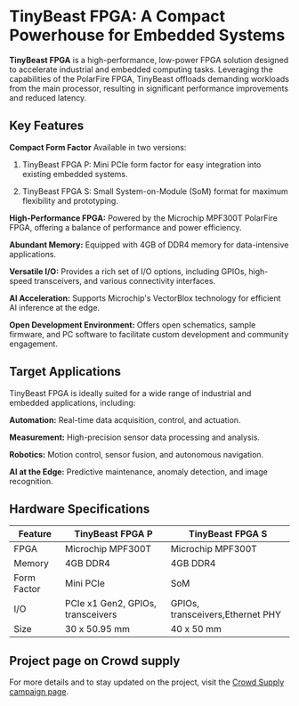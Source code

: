 # TinyBeast FPGA: A Compact Powerhouse for Embedded Systems

**TinyBeast FPGA** is a high-performance, low-power FPGA solution designed to accelerate industrial and embedded computing tasks. Leveraging the capabilities of the PolarFire FPGA, TinyBeast offloads demanding workloads from the main processor, resulting in significant performance improvements and reduced latency.

## Key Features
**Compact Form Factor** Available in two versions:

 1. TinyBeast FPGA P: Mini PCIe form factor for easy integration into existing embedded systems.

 1. TinyBeast FPGA S: Small System-on-Module (SoM) format for maximum flexibility and prototyping.

**High-Performance FPGA:** Powered by the Microchip MPF300T PolarFire FPGA, offering a balance of performance and power efficiency.

**Abundant Memory:** Equipped with 4GB of DDR4 memory for data-intensive applications.

**Versatile I/O:** Provides a rich set of I/O options, including GPIOs, high-speed transceivers, and various connectivity interfaces.

**AI Acceleration:** Supports Microchip's VectorBlox technology for efficient AI inference at the edge.

**Open Development Environment:** Offers open schematics, sample firmware, and PC software to facilitate custom development and community engagement.

## Target Applications
TinyBeast FPGA is ideally suited for a wide range of industrial and embedded applications, including:

**Automation:** Real-time data acquisition, control, and actuation.

**Measurement:** High-precision sensor data processing and analysis.

**Robotics:** Motion control, sensor fusion, and autonomous navigation.

**AI at the Edge:** Predictive maintenance, anomaly detection, and image recognition.
## Hardware Specifications

|Feature|	TinyBeast FPGA P|	TinyBeast FPGA S |
|---|---|---|
|FPGA|	Microchip MPF300T	|Microchip MPF300T|
|Memory	|4GB DDR4	|4GB DDR4|
|Form Factor|	Mini PCIe|	SoM|
|I/O|	PCIe x1 Gen2, GPIOs, transceivers|	GPIOs, transceivers,Ethernet PHY|
|Size|	30 x 50.95 mm	|40 x 50 mm|

## Project page on Crowd supply
For more details and to stay updated on the project, visit the [Crowd Supply campaign page](https://www.crowdsupply.com/sundance-dsp/tinybeast-fpga).